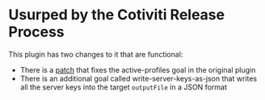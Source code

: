 # Usurped by the Cotiviti Release Process

This plugin has two changes to it that are functional:

* There is a [patch](https://github.com/mojohaus/properties-maven-plugin/pull/31) that fixes the active-profiles goal in the original plugin
* There is an additional goal called write-server-keys-as-json that writes all the server keys into the target `outputFile` in a JSON format 

